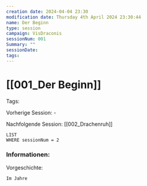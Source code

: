 ```yaml
---
creation date: 2024-04-04 23:30 
modification date: Thursday 4th April 2024 23:30:44 
name: Der Beginn
type: session 
campaign: VisDraconis
sessionNum: 001
Summary: ""
sessionDate: 
tags:
--- 
```


# [[001_Der Beginn]]

Tags: 

Vorherige Session: -

Nachfolgende Session: [[002_Drachenruh]]
```dataview
LIST
WHERE sessionNum = 2
```

### Informationen:
Vorgeschichte:
```
Im Jahre
```
